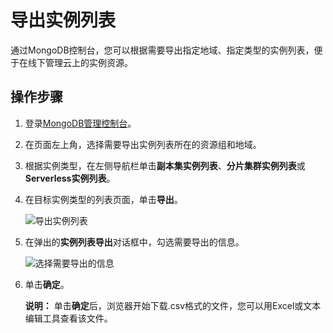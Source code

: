 # 导出实例列表

通过MongoDB控制台，您可以根据需要导出指定地域、指定类型的实例列表，便于在线下管理云上的实例资源。

## 操作步骤

1.  登录[MongoDB管理控制台](https://mongodb.console.aliyun.com/)。

2.  在页面左上角，选择需要导出实例列表所在的资源组和地域。

3.  根据实例类型，在左侧导航栏单击**副本集实例列表**、**分片集群实例列表**或**Serverless实例列表**。

4.  在目标实例类型的列表页面，单击**导出**。

    ![导出实例列表](https://static-aliyun-doc.oss-cn-hangzhou.aliyuncs.com/assets/img/zh-CN/3670021061/p46763.png)

5.  在弹出的**实例列表导出**对话框中，勾选需要导出的信息。

    ![选择需要导出的信息](https://static-aliyun-doc.oss-cn-hangzhou.aliyuncs.com/assets/img/zh-CN/3670021061/p46764.png)

6.  单击**确定**。

    **说明：** 单击**确定**后，浏览器开始下载.csv格式的文件，您可以用Excel或文本编辑工具查看该文件。


